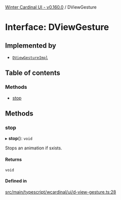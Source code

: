 [Winter Cardinal UI - v0.160.0](../index.md) / DViewGesture

# Interface: DViewGesture

## Implemented by

- [`DViewGestureImpl`](../classes/DViewGestureImpl.md)

## Table of contents

### Methods

- [stop](DViewGesture.md#stop)

## Methods

### stop

▸ **stop**(): `void`

Stops an animation if sxists.

#### Returns

`void`

#### Defined in

[src/main/typescript/wcardinal/ui/d-view-gesture.ts:28](https://github.com/winter-cardinal/winter-cardinal-ui/blob/v0.160.0/src/main/typescript/wcardinal/ui/d-view-gesture.ts#L28)
